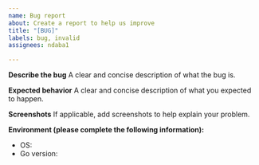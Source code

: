 ```yaml
---
name: Bug report
about: Create a report to help us improve
title: "[BUG]"
labels: bug, invalid
assignees: ndaba1

---
```


**Describe the bug**
A clear and concise description of what the bug is.

**Expected behavior**
A clear and concise description of what you expected to happen.

**Screenshots**
If applicable, add screenshots to help explain your problem.

**Environment (please complete the following information):**
 - OS: 
 - Go version:
